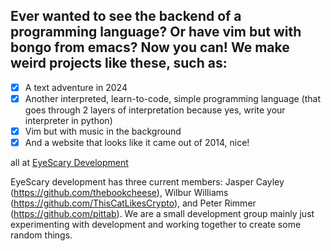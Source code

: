 ## Ever wanted to see the backend of a programming language? Or have vim but with bongo from emacs? Now you can! We make weird projects like these, such as:

- [x] A text adventure in 2024  
- [x] Another interpreted, learn-to-code, simple programming language (that goes through 2 layers of interpretation because yes, write your interpreter in python)  
- [x] Vim but with music in the background
- [x] And a website that looks like it came out of 2014, nice!  

all at [EyeScary Development](https://eyescary.is-a.dev)
  
  
  
EyeScary development has three current members: Jasper Cayley (https://github.com/thebookcheese), Wilbur Williams (https://github.com/ThisCatLikesCrypto), and Peter Rimmer (https://github.com/pittab).
We are a small development group mainly just experimenting with development and working together to create some random things.

